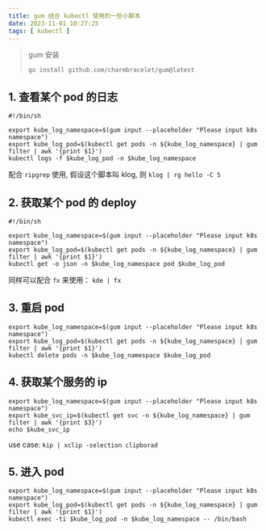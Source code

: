 ```yaml
---
title: gum 结合 kubectl 使用的一些小脚本
date: 2023-11-01 10:27:25
tags: [ kubectl ]
---
```


> gum 安装
> ```shell
> go install github.com/charmbracelet/gum@latest
> ```

## 1. 查看某个 pod 的日志

```shell
#!/bin/sh

export kube_log_namespace=$(gum input --placeholder "Please input k8s namespace")
export kube_log_pod=$(kubectl get pods -n ${kube_log_namespace} | gum filter | awk '{print $1}')
kubectl logs -f $kube_log_pod -n $kube_log_namespace
```

配合 `ripgrep` 使用, 假设这个脚本叫 klog, 则 `klog | rg hello -C 5`

## 2. 获取某个 pod 的 deploy

```shell
#!/bin/sh

export kube_log_namespace=$(gum input --placeholder "Please input k8s namespace")
export kube_log_pod=$(kubectl get pods -n ${kube_log_namespace} | gum filter | awk '{print $1}')
kubectl get -o json -n $kube_log_namespace pod $kube_log_pod 
```

同样可以配合 `fx` 来使用： `kde | fx`

## 3. 重启 pod

```shell
export kube_log_namespace=$(gum input --placeholder "Please input k8s namespace")
export kube_log_pod=$(kubectl get pods -n ${kube_log_namespace} | gum filter | awk '{print $1}')
kubectl delete pods -n $kube_log_namespace $kube_log_pod
```

## 4. 获取某个服务的 ip
```shell
export kube_log_namespace=$(gum input --placeholder "Please input k8s namespace")
export kube_svc_ip=$(kubectl get svc -n ${kube_log_namespace} | gum filter | awk '{print $3}')
echo $kube_svc_ip
```

use case: `kip | xclip -selection clipborad`

## 5. 进入 pod

```shell
export kube_log_namespace=$(gum input --placeholder "Please input k8s namespace")
export kube_log_pod=$(kubectl get pods -n ${kube_log_namespace} | gum filter | awk '{print $1}')
kubectl exec -ti $kube_log_pod -n $kube_log_namespace -- /bin/bash
```